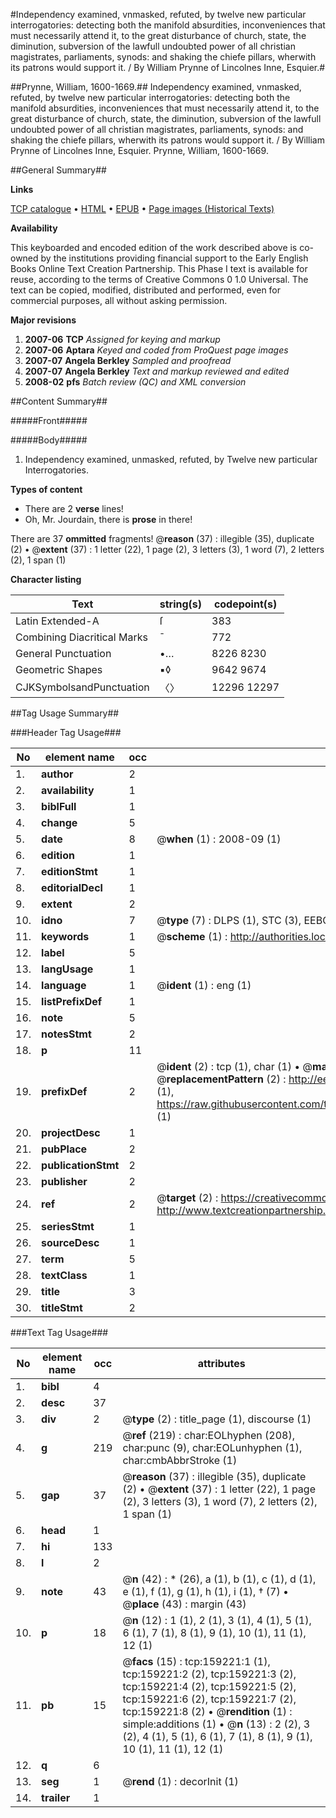 #Independency examined, vnmasked, refuted, by twelve new particular interrogatories: detecting both the manifold absurdities, inconveniences that must necessarily attend it, to the great disturbance of church, state, the diminution, subversion of the lawfull undoubted power of all christian magistrates, parliaments, synods: and shaking the chiefe pillars, wherwith its patrons would support it. / By William Prynne of Lincolnes Inne, Esquier.#

##Prynne, William, 1600-1669.##
Independency examined, vnmasked, refuted, by twelve new particular interrogatories: detecting both the manifold absurdities, inconveniences that must necessarily attend it, to the great disturbance of church, state, the diminution, subversion of the lawfull undoubted power of all christian magistrates, parliaments, synods: and shaking the chiefe pillars, wherwith its patrons would support it. / By William Prynne of Lincolnes Inne, Esquier.
Prynne, William, 1600-1669.

##General Summary##

**Links**

[TCP catalogue](http://www.ota.ox.ac.uk/tcp/)  • 
[HTML](http://tei.it.ox.ac.uk/tcp/Texts-HTML/free/A91/A91196.html)  • 
[EPUB](http://tei.it.ox.ac.uk/tcp/Texts-EPUB/free/A91/A91196.epub) • 
[Page images (Historical Texts)](https://data.historicaltexts.jisc.ac.uk/view?pubId=eebo-99868877e&pageId=eebo-99868877e-159221-1)

**Availability**

This keyboarded and encoded edition of the
	       work described above is co-owned by the institutions
	       providing financial support to the Early English Books
	       Online Text Creation Partnership. This Phase I text is
	       available for reuse, according to the terms of Creative
	       Commons 0 1.0 Universal. The text can be copied,
	       modified, distributed and performed, even for
	       commercial purposes, all without asking permission.

**Major revisions**

1. __2007-06__ __TCP__ *Assigned for keying and markup*
1. __2007-06__ __Aptara__ *Keyed and coded from ProQuest page images*
1. __2007-07__ __Angela Berkley__ *Sampled and proofread*
1. __2007-07__ __Angela Berkley__ *Text and markup reviewed and edited*
1. __2008-02__ __pfs__ *Batch review (QC) and XML conversion*

##Content Summary##

#####Front#####

#####Body#####

1. Independency examined, unmasked, refuted, by
Twelve new particular Interrogatories.

**Types of content**

  * There are 2 **verse** lines!
  * Oh, Mr. Jourdain, there is **prose** in there!

There are 37 **ommitted** fragments! 
 @__reason__ (37) : illegible (35), duplicate (2)  •  @__extent__ (37) : 1 letter (22), 1 page (2), 3 letters (3), 1 word (7), 2 letters (2), 1 span (1)

**Character listing**


|Text|string(s)|codepoint(s)|
|---|---|---|
|Latin Extended-A|ſ|383|
|Combining             Diacritical Marks|̄|772|
|General Punctuation|•…|8226 8230|
|Geometric Shapes|▪◊|9642 9674|
|CJKSymbolsandPunctuation|〈〉|12296 12297|

##Tag Usage Summary##

###Header Tag Usage###

|No|element name|occ|attributes|
|---|---|---|---|
|1.|__author__|2||
|2.|__availability__|1||
|3.|__biblFull__|1||
|4.|__change__|5||
|5.|__date__|8| @__when__ (1) : 2008-09 (1)|
|6.|__edition__|1||
|7.|__editionStmt__|1||
|8.|__editorialDecl__|1||
|9.|__extent__|2||
|10.|__idno__|7| @__type__ (7) : DLPS (1), STC (3), EEBO-CITATION (1), PROQUEST (1), VID (1)|
|11.|__keywords__|1| @__scheme__ (1) : http://authorities.loc.gov/ (1)|
|12.|__label__|5||
|13.|__langUsage__|1||
|14.|__language__|1| @__ident__ (1) : eng (1)|
|15.|__listPrefixDef__|1||
|16.|__note__|5||
|17.|__notesStmt__|2||
|18.|__p__|11||
|19.|__prefixDef__|2| @__ident__ (2) : tcp (1), char (1)  •  @__matchPattern__ (2) : ([0-9\-]+):([0-9IVX]+) (1), (.+) (1)  •  @__replacementPattern__ (2) : http://eebo.chadwyck.com/downloadtiff?vid=$1&page=$2 (1), https://raw.githubusercontent.com/textcreationpartnership/Texts/master/tcpchars.xml#$1 (1)|
|20.|__projectDesc__|1||
|21.|__pubPlace__|2||
|22.|__publicationStmt__|2||
|23.|__publisher__|2||
|24.|__ref__|2| @__target__ (2) : https://creativecommons.org/publicdomain/zero/1.0/ (1), http://www.textcreationpartnership.org/docs/. (1)|
|25.|__seriesStmt__|1||
|26.|__sourceDesc__|1||
|27.|__term__|5||
|28.|__textClass__|1||
|29.|__title__|3||
|30.|__titleStmt__|2||


###Text Tag Usage###

|No|element name|occ|attributes|
|---|---|---|---|
|1.|__bibl__|4||
|2.|__desc__|37||
|3.|__div__|2| @__type__ (2) : title_page (1), discourse (1)|
|4.|__g__|219| @__ref__ (219) : char:EOLhyphen (208), char:punc (9), char:EOLunhyphen (1), char:cmbAbbrStroke (1)|
|5.|__gap__|37| @__reason__ (37) : illegible (35), duplicate (2)  •  @__extent__ (37) : 1 letter (22), 1 page (2), 3 letters (3), 1 word (7), 2 letters (2), 1 span (1)|
|6.|__head__|1||
|7.|__hi__|133||
|8.|__l__|2||
|9.|__note__|43| @__n__ (42) : * (26), a (1), b (1), c (1), d (1), e (1), f (1), g (1), h (1), i (1), † (7)  •  @__place__ (43) : margin (43)|
|10.|__p__|18| @__n__ (12) : 1 (1), 2 (1), 3 (1), 4 (1), 5 (1), 6 (1), 7 (1), 8 (1), 9 (1), 10 (1), 11 (1), 12 (1)|
|11.|__pb__|15| @__facs__ (15) : tcp:159221:1 (1), tcp:159221:2 (2), tcp:159221:3 (2), tcp:159221:4 (2), tcp:159221:5 (2), tcp:159221:6 (2), tcp:159221:7 (2), tcp:159221:8 (2)  •  @__rendition__ (1) : simple:additions (1)  •  @__n__ (13) : 2 (2), 3 (2), 4 (1), 5 (1), 6 (1), 7 (1), 8 (1), 9 (1), 10 (1), 11 (1), 12 (1)|
|12.|__q__|6||
|13.|__seg__|1| @__rend__ (1) : decorInit (1)|
|14.|__trailer__|1||
